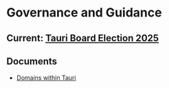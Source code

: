 # Governance and Guidance

## Current: [Tauri Board Election 2025](board-election-2025/README.md)

## Documents

-   [Domains within Tauri](governance-model/Domains.md)
